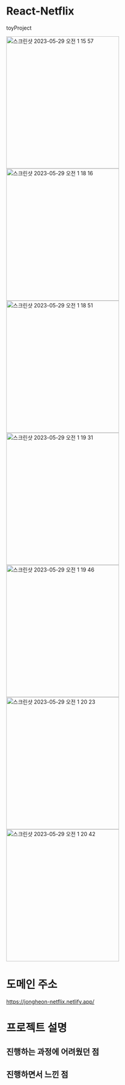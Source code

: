 # React-Netflix
 toyProject
 
 <img width="300" height="350" alt="스크린샷 2023-05-29 오전 1 15 57" src="https://github.com/whdgjs7300/React-NETFLIX/assets/112137464/03f81892-ca1c-4730-ab44-f22e759467b7">
<img width="300" height="350" alt="스크린샷 2023-05-29 오전 1 18 16" src="https://github.com/whdgjs7300/React-NETFLIX/assets/112137464/dbce30aa-6d7a-4f34-ada1-06a0714692ec">
<img width="300" height="350" alt="스크린샷 2023-05-29 오전 1 18 51" src="https://github.com/whdgjs7300/React-NETFLIX/assets/112137464/cb812319-0cda-4132-8f8c-c75adc6d39ca">
<img width="300" height="350" alt="스크린샷 2023-05-29 오전 1 19 31" src="https://github.com/whdgjs7300/React-NETFLIX/assets/112137464/84bb0f0d-6e12-4326-8763-9198b3ab745d">

<img width="300" height="350" alt="스크린샷 2023-05-29 오전 1 19 46" src="https://github.com/whdgjs7300/React-NETFLIX/assets/112137464/2c680728-5638-41e6-b475-569ce06f28c3">

 <img width="300" height="350" alt="스크린샷 2023-05-29 오전 1 20 23" src="https://github.com/whdgjs7300/React-NETFLIX/assets/112137464/4304b2c4-8d05-49df-82af-a982b539118d">
<img width="300" height="350" alt="스크린샷 2023-05-29 오전 1 20 42" src="https://github.com/whdgjs7300/React-NETFLIX/assets/112137464/4a72622c-e9ca-46ff-afe5-ad7cbef5013f">

# 도메인 주소
https://jongheon-netflix.netlify.app/

# 프로젝트 설명




## 진행하는 과정에 어려웠던 점



## 진행하면서 느낀 점

